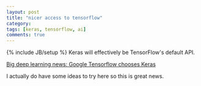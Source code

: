 ```yaml
---
layout: post
title: "nicer access to tensorflow"
category: 
tags: [keras, tensorflow, ai]
comments: true
---
```

{% include JB/setup %}
Keras will effectively be TensorFlow's default API.

[Big deep learning news: Google Tensorflow chooses Keras](http://www.fast.ai/2017/01/03/keras/)

I actually do have some ideas to try here so this is great news.
